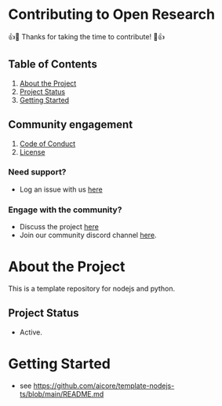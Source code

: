 # Contributing to Open Research

:+1::tada: Thanks for taking the time to contribute! :tada::+1:

## Table of Contents

1. [About the Project](#about-the-project)
1. [Project Status](#project-status)
1. [Getting Started](#getting-started)

## Community engagement

1. [Code of Conduct](https://github.com/aicore/template-nodejs-ts/blob/main/CODE_OF_CONDUCT.md)
1. [License](https://github.com/aicore/template-nodejs-ts/blob/main/LICENSE)

### Need support?

* Log an issue with us [here](https://github.com/aicore/template-nodejs-ts/issues/new/choose)

### Engage with the community?

* Discuss the project [here](https://github.com/aicore/template-nodejs-ts/discussions)
* Join our community discord channel [here](https://discord.gg/d3vr5bG57r).

# About the Project

This is a template repository for nodejs and python.

## Project Status

* Active.

# Getting Started

* see https://github.com/aicore/template-nodejs-ts/blob/main/README.md
